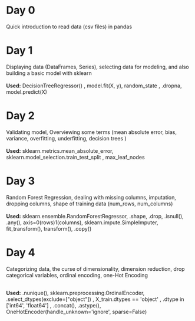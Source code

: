# Day 0
Quick introduction to read data (csv files) in pandas 

# Day 1
Displaying data (DataFrames, Series), selecting data for modeling, and also building a basic model with sklearn <br> <br>
**Used:** DecisionTreeRegressor() , model.fit(X, y), random_state , .dropna, model.predict(X)

# Day 2
Validating model, Overviewing some terms (mean absolute error, bias, variance, overfitting, underfitting, decision trees ) <br> <br>
**Used:** sklearn.metrics.mean_absolute_error, sklearn.model_selection.train_test_split , max_leaf_nodes 

# Day 3
Random Forest Regression, dealing with missing columns, imputation, dropping columns, shape of training data (num_rows, num_columns) <br><br>
**Used:** sklearn.ensemble.RandomForestRegressor, .shape, .drop, .isnull(), .any(), axis=0(rows)1(columns), sklearn.impute.SimpleImputer, fit_transform(), transform(), .copy()

# Day 4
Categorizing data, the curse of dimensionality, dimension reduction, drop categorical variables, ordinal encoding, one-Hot Encoding  <br><br>

**Used:** .nunique(), sklearn.preprocessing.OrdinalEncoder, <br>.select_dtypes(exclude=["object"]) , X_train.dtypes == 'object' ,
 .dtype in ['int64', 'float64'] , .concat(), .astype(), OneHotEncoder(handle_unknown='ignore', sparse=False)




